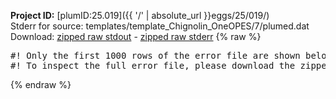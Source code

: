 **Project ID:** [plumID:25.019]({{ '/' | absolute_url }}eggs/25/019/)  
Stderr for source:  templates/template_Chignolin_OneOPES/7/plumed.dat   
Download: [zipped raw stdout](plumed.dat.plumed_master.stdout.txt.zip) - [zipped raw stderr](plumed.dat.plumed_master.stderr.txt.zip) 
{% raw %}
<pre>
#! Only the first 1000 rows of the error file are shown below
#! To inspect the full error file, please download the zipped raw stderr file above
</pre>
{% endraw %}
